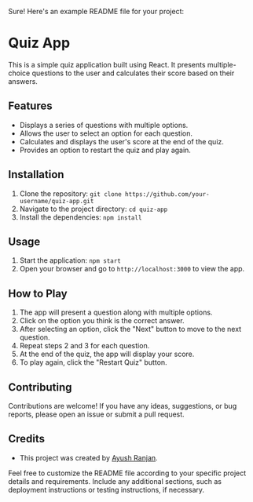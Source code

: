 Sure! Here's an example README file for your project:

# Quiz App

This is a simple quiz application built using React. It presents multiple-choice questions to the user and calculates their score based on their answers.

## Features

- Displays a series of questions with multiple options.
- Allows the user to select an option for each question.
- Calculates and displays the user's score at the end of the quiz.
- Provides an option to restart the quiz and play again.

## Installation

1. Clone the repository: `git clone https://github.com/your-username/quiz-app.git`
2. Navigate to the project directory: `cd quiz-app`
3. Install the dependencies: `npm install`

## Usage

1. Start the application: `npm start`
2. Open your browser and go to `http://localhost:3000` to view the app.

## How to Play

1. The app will present a question along with multiple options.
2. Click on the option you think is the correct answer.
3. After selecting an option, click the "Next" button to move to the next question.
4. Repeat steps 2 and 3 for each question.
5. At the end of the quiz, the app will display your score.
6. To play again, click the "Restart Quiz" button.

## Contributing

Contributions are welcome! If you have any ideas, suggestions, or bug reports, please open an issue or submit a pull request.


## Credits

- This project was created by [Ayush Ranjan](https://github.com/Ayush6115).

Feel free to customize the README file according to your specific project details and requirements. Include any additional sections, such as deployment instructions or testing instructions, if necessary.